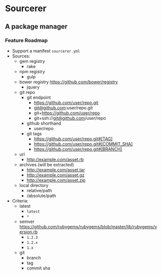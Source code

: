 # Sourcerer
A package manager
---
### Feature Roadmap
* Support a manifest `sourcerer.yml`
* Sources:
  * gem registry 
    * rake
  * npm registry
    * gulp
  * bower registry https://github.com/bower/registry
    * jquery
  * git repo
    * git endpoint
      * https://github.com/user/repo.git
      * git@github.com:user/repo.git
      * git+https://github.com/user/repo
      * git+ssh://git@github.com/user/repo
    * github shorthand
      * user/repo
    * git tags
      * https://github.com/user/repo.git#[TAG]
      * https://github.com/user/repo.git#[COMMIT_SHA]
      * https://github.com/user/repo.git#[BRANCH]
  * url
    * http://example.com/asset.rb
  * archives (will be extracted)
    * http://example.com/asset.tar
    * http://example.com/asset.gz
    * http://example.com/asset.zip
  * local directory
    * relative/path
    * /absolute/path
* Criteria:
  * latest
    * `latest`
    * `*`
  * semver https://github.com/rubygems/rubygems/blob/master/lib/rubygems/version.rb
    * `1.2.3`
    * `1.2.x`
    * `1.x`
  * git
    * branch
    * tag
    * commit sha
  